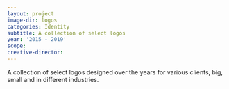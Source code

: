 ```yaml
---
layout: project
image-dir: logos
categories: Identity
subtitle: A collection of select logos 
year: '2015 - 2019'
scope: 
creative-director: 
---
```


A collection of select logos designed over the years for various clients, big, small and in different industries.